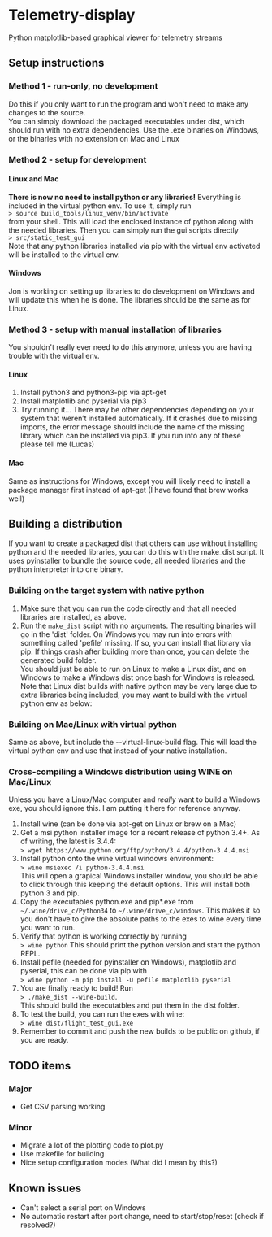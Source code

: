 # Telemetry-display
Python matplotlib-based graphical viewer for telemetry streams

## Setup instructions
### Method 1 - run-only, no development
Do this if you only want to run the program and won't need to make any changes to the source.  
You can simply download the packaged executables under dist, which should run with no extra dependencies.  Use the .exe binaries on Windows, or the binaries with no extension on Mac and Linux

### Method 2 - setup for development
#### Linux and Mac
**There is now no need to install python or any libraries!**  Everything is included in the virtual python env.  To use it,
simply run  
```> source build_tools/linux_venv/bin/activate```  
from your shell.  This will load the enclosed instance of python along with the needed libraries.  Then you can simply run the gui scripts directly  
```> src/static_test_gui```  
Note that any python libraries installed via pip with the virtual env activated will be installed to the virtual env.  

#### Windows
Jon is working on setting up libraries to do development on Windows and will update this when he is done.  The libraries should be the same as for Linux.  

### Method 3 - setup with manual installation of libraries
You shouldn't really ever need to do this anymore, unless you are having trouble with the virtual env.  

#### Linux
1. Install python3 and python3-pip via apt-get
2. Install matplotlib and pyserial via pip3
3. Try running it... There may be other dependencies depending on your system that weren’t installed automatically.  If it crashes due to missing imports, the error message should include the name of the missing library which can be installed via pip3.  If you run into any of these please tell me (Lucas)

#### Mac
Same as instructions for Windows, except you will likely need to install a package manager first instead of apt-get (I have found that brew works well)

## Building a distribution
If you want to create a packaged dist that others can use without installing python and the needed libraries, you can do this with the make_dist script.  It uses pyinstaller to bundle the source code, all needed libraries and the python interpreter into one binary.  

### Building on the target system with native python
1. Make sure that you can run the code directly and that all needed libraries are installed, as above.  
2. Run the ```make_dist``` script with no arguments.  The resulting binaries will go in the 'dist' folder.
On Windows you may run into errors with something called 'pefile' missing.  If so, you can install that library via pip.
If things crash after building more than once, you can delete the generated build folder.  
You should just be able to run on Linux to make a Linux dist, and on Windows to make a Windows dist once bash for Windows is released.
Note that Linux dist builds with native python may be very large due to extra libraries being included, you may want to build with the virtual python env as below:

### Building on Mac/Linux with virtual python
Same as above, but include the --virtual-linux-build flag.  This will load the virtual python env and use that instead of your native installation.  

### Cross-compiling a Windows distribution using WINE on Mac/Linux
Unless you have a Linux/Mac computer and *really* want to build a Windows exe, you should ignore this.  I am putting it here for reference anyway.  

1. Install wine (can be done via apt-get on Linux or brew on a Mac)
2. Get a msi python installer image for a recent release of python 3.4+.  As of writing, the latest is 3.4.4:  
```> wget https://www.python.org/ftp/python/3.4.4/python-3.4.4.msi```
3. Install python onto the wine virtual windows environment:  
```> wine msiexec /i python-3.4.4.msi```  
This will open a grapical Windows installer window, you should be able to click through this keeping the default options.  This will install both python 3 and pip.
4. Copy the executables python.exe and pip*.exe from ```~/.wine/drive_c/Python34``` to ```~/.wine/drive_c/windows```.  This makes it so you don't have to give the absolute paths to the exes to wine every time you want to run.
5. Verify that python is working correctly by running  
```> wine python```
This should print the python version and start the python REPL.
6. Install pefile (needed for pyinstaller on Windows), matplotlib and pyserial, this can be done via pip with  
```> wine python -m pip install -U pefile matplotlib pyserial```
7. You are finally ready to build!  Run  
```> ./make_dist --wine-build```.  
This should build the executatbles and put them in the dist folder.
8. To test the build, you can run the exes with wine:  
```> wine dist/flight_test_gui.exe```
9. Remember to commit and push the new builds to be public on github, if you are ready.  

## TODO items
### Major
* Get CSV parsing working

### Minor
* Migrate a lot of the plotting code to plot.py
* Use makefile for building
* Nice setup configuration modes (What did I mean by this?)

## Known issues
* Can't select a serial port on Windows
* No automatic restart after port change, need to start/stop/reset (check if resolved?)